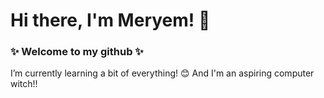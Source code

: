 # Hi there, I'm Meryem! 👋
### ✨ Welcome to my github ✨

I’m currently learning a bit of everything! 😊
And I'm an aspiring computer witch!!
